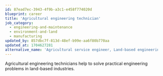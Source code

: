 ```yaml
---
id: 87ead7ec-3943-4f9b-a3c1-e458f774020d
blueprint: career
title: 'Agricultural engineering technician'
job_category:
  - engineering-and-maintenance
  - environment-and-land
  - manufacturing
updated_by: 857dbc7f-813d-48ef-b99e-aa6f80b770aa
updated_at: 1704627281
alternative_name: 'Agricultural service engineer, Land-based engineering technician'
---
```

Agricultural engineering technicians help to solve practical engineering problems in land-based industries.